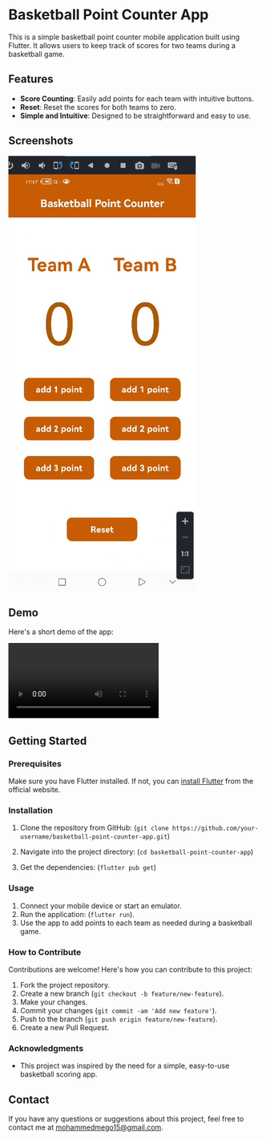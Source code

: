 # Basketball Point Counter App

This is a simple basketball point counter mobile application built using Flutter. It allows users to keep track of scores for two teams during a basketball game.

## Features

- **Score Counting**: Easily add points for each team with intuitive buttons.
- **Reset**: Reset the scores for both teams to zero.
- **Simple and Intuitive**: Designed to be straightforward and easy to use.

## Screenshots

![App Screenshot](assets/Basketball_Point_Counter.png)


## Demo

Here's a short demo of the app:

![App mp4](assets/basketball_point.mp4)

## Getting Started

### Prerequisites

Make sure you have Flutter installed. If not, you can [install Flutter](https://flutter.dev/docs/get-started/install) from the official website.


### Installation

1. Clone the repository from GitHub:
(`git clone https://github.com/your-username/basketball-point-counter-app.git`)

2. Navigate into the project directory:
(`cd basketball-point-counter-app`)

3. Get the dependencies:
 (`flutter pub get`)


### Usage

1. Connect your mobile device or start an emulator.
2. Run the application: (`flutter run`).
3. Use the app to add points to each team as needed during a basketball game.


### How to Contribute

Contributions are welcome! Here's how you can contribute to this project:

1. Fork the project repository.
2. Create a new branch (`git checkout -b feature/new-feature`).
3. Make your changes.
4. Commit your changes (`git commit -am 'Add new feature'`).
5. Push to the branch (`git push origin feature/new-feature`).
6. Create a new Pull Request.

### Acknowledgments

- This project was inspired by the need for a simple, easy-to-use basketball scoring app.

## Contact

If you have any questions or suggestions about this project, feel free to contact me at mohammedmego15@gmail.com.